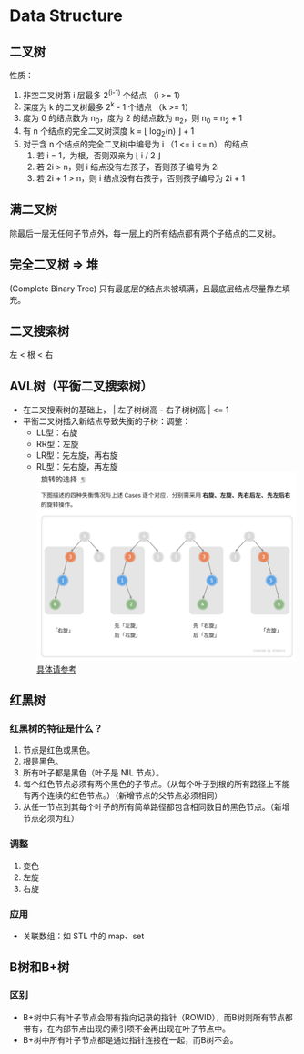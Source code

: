 # Data Structure

## 二叉树
性质：
1. 非空二叉树第 i 层最多 2<sup>(i-1)</sup> 个结点 （i >= 1）
2. 深度为 k 的二叉树最多 2<sup>k</sup> - 1 个结点 （k >= 1）
3. 度为 0 的结点数为 n<sub>0</sub>，度为 2 的结点数为 n<sub>2</sub>，则 n<sub>0</sub> = n<sub>2</sub> + 1
4. 有 n 个结点的完全二叉树深度 k = ⌊ log<sub>2</sub>(n) ⌋ + 1 
5. 对于含 n 个结点的完全二叉树中编号为 i （1 <= i <= n） 的结点
    1. 若 i = 1，为根，否则双亲为 ⌊ i / 2 ⌋
    2. 若 2i > n，则 i 结点没有左孩子，否则孩子编号为 2i
    3. 若 2i + 1 > n，则 i 结点没有右孩子，否则孩子编号为 2i + 1

## 满二叉树
除最后一层无任何子节点外，每一层上的所有结点都有两个子结点的二叉树。

## 完全二叉树 => 堆
(Complete Binary Tree) 只有最底层的结点未被填满，且最底层结点尽量靠左填充。

## 二叉搜索树
左 < 根 < 右

## AVL树（平衡二叉搜索树）
- 在二叉搜索树的基础上， | 左子树树高 - 右子树树高 | <= 1
- 平衡二叉树插入新结点导致失衡的子树：调整：
    * LL型：右旋
    * RR型：左旋
    * LR型：先左旋，再右旋
    * RL型：先右旋，再左旋
![旋转的选择](assets/AVL_rotate.png)
[具体请参考](https://www.hello-algo.com/chapter_tree/avl_tree/#_3)

## 红黑树

### 红黑树的特征是什么？
1. 节点是红色或黑色。
2. 根是黑色。
3. 所有叶子都是黑色（叶子是 NIL 节点）。
4. 每个红色节点必须有两个黑色的子节点。（从每个叶子到根的所有路径上不能有两个连续的红色节点。）（新增节点的父节点必须相同）
5. 从任一节点到其每个叶子的所有简单路径都包含相同数目的黑色节点。（新增节点必须为红）

### 调整
1. 变色
2. 左旋
3. 右旋

### 应用
* 关联数组：如 STL 中的 map、set


## B树和B+树

### 区别
- B+树中只有叶子节点会带有指向记录的指针（ROWID），而B树则所有节点都带有，在内部节点出现的索引项不会再出现在叶子节点中。
- B+树中所有叶子节点都是通过指针连接在一起，而B树不会。